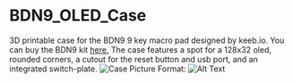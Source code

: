 # BDN9_OLED_Case
3D printable case for the BDN9 9 key macro pad designed by keeb.io. 
You can buy the BDN9 kit [here.](https://keeb.io/collections/frontpage/products/bdn9-3x3-9-key-macropad-rotary-encoder-support)
The case features a spot for a 128x32 oled, rounded corners, a cutout for the reset button and usb port, and an integrated switch-plate. 
![Case Picture](https://lh3.googleusercontent.com/l5wloB6IOBGa0hYpxgkfJaJd8SIROpgl0-IGR5Aj4EDtmdZh59YY4OhaBo3ZjwK4kivc6kCrcMTcWGdh8RGE8Y82gN052hA_npvki_b32iriLYJCnKaM-hWwBC7FTl1YzOssSj7FvYdnQVSrXQfIVYw7vcbcvMoWgFX75pP5r7V_GaK7YJi9JLdkXZBzT7UGL02bn2i78W2_RaVtuIPvmbVY7h_j_afcpxdAxePmRkggB4kvGwhhsuq5cJnLEc9jezuAVBKIsxpjYaxSG2TAXB_6GcLhq9NhVD10NfCVqTMGnODJffr44PTMUh4VgqUJA4S7QbDnQ-cmADTD08xbUiaeqla_h377-Kw66YYetEqc0LUyIP_QohuEx0i4JBbDshPI3yPTV-bPKpvvCsWg07ng9Ip13nyq5MAWifd3ITG5-xzVsq4cMs_0QayP4JtMk3EvHcDknwKZcYdaEZSHVn2NgmpepebQKUkepnFSIqt0UECcumn8f5uMVDC1PX29aRmFRSMH4Xlyjnn-9tekZOL2lIOVexJXnbzeSbLRIRCyjzY4UfinGjbGEycNcpywpIavuox6qDgGncVGMAkxxl28CbwlKgnrBSl8aNb9P31vM5ogBRGokeMgXGYoaHlW5kDDiE81Jd8552GTDPweiJovrcnrpqmARGpl_sJSQ97vCmnu1jSg3hipE3SBTQ=w1463-h975-no?authuser=0)
Format: ![Alt Text](url)
